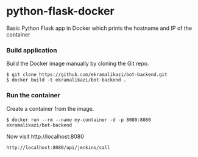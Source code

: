 # python-flask-docker
Basic Python Flask app in Docker which prints the hostname and IP of the container

### Build application
Build the Docker image manually by cloning the Git repo.
```
$ git clone https://github.com/ekramalikazi/bot-backend.git
$ docker build -t ekramalikazi/bot-backend .
```

### Run the container
Create a container from the image.
```
$ docker run --rm --name my-container -d -p 8080:8080 ekramalikazi/bot-backend
```

Now visit http://localhost:8080

```
http://localhost:8080/api/jenkins/call 
```

